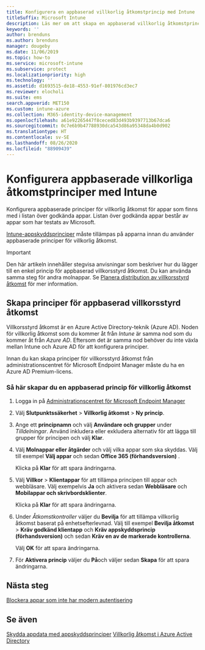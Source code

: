 ```yaml
---
title: Konfigurera en appbaserad villkorlig åtkomstprincip med Intune
titleSuffix: Microsoft Intune
description: Läs mer om att skapa en appbaserad villkorlig åtkomstprincip med Intune.
keywords: ''
author: brenduns
ms.author: brenduns
manager: dougeby
ms.date: 11/06/2019
ms.topic: how-to
ms.service: microsoft-intune
ms.subservice: protect
ms.localizationpriority: high
ms.technology: ''
ms.assetid: d1693515-de18-4553-91ef-801976cd3ec7
ms.reviewer: elocholi
ms.suite: ems
search.appverid: MET150
ms.custom: intune-azure
ms.collection: M365-identity-device-management
ms.openlocfilehash: a61e92265447f8ceced83d493b9397713b67dca6
ms.sourcegitcommit: 0c7e6b9b47788930dca543d86a95348da4b0d902
ms.translationtype: HT
ms.contentlocale: sv-SE
ms.lasthandoff: 08/26/2020
ms.locfileid: "88909439"
---
```

# <a name="set-up-app-based-conditional-access-policies-with-intune"></a>Konfigurera appbaserade villkorliga åtkomstprinciper med Intune

Konfigurera appbaserade principer för villkorlig åtkomst för appar som finns med i listan över godkända appar. Listan över godkända appar består av appar som har testats av Microsoft.

[Intune-appskyddsprinciper](../apps/app-protection-policies.md) måste tillämpas på apparna innan du använder appbaserade principer för villkorlig åtkomst.

> [!IMPORTANT]
> Den här artikeln innehåller stegvisa anvisningar som beskriver hur du lägger till en enkel princip för appbaserad villkorsstyrd åtkomst. Du kan använda samma steg för andra molnappar. Se [Planera distribution av villkorsstyrd åtkomst](/azure/active-directory/conditional-access/plan-conditional-access) för mer information.

## <a name="create-app-based-conditional-access-policies"></a>Skapa principer för appbaserad villkorsstyrd åtkomst

Villkorsstyrd åtkomst är en Azure Active Directory-teknik (Azure AD). Noden för villkorlig åtkomst som du kommer åt från *Intune* är samma nod som du kommer åt från *Azure AD*. Eftersom det är samma nod behöver du inte växla mellan Intune och Azure AD för att konfigurera principer.

Innan du kan skapa principer för villkorsstyrd åtkomst från administrationscentret för Microsoft Endpoint Manager måste du ha en Azure AD Premium-licens.

### <a name="to-create-an-app-based-conditional-access-policy"></a>Så här skapar du en appbaserad princip för villkorlig åtkomst

1. Logga in på [Administrationscentret för Microsoft Endpoint Manager](https://go.microsoft.com/fwlink/?linkid=2109431)

2. Välj **Slutpunktssäkerhet** > **Villkorlig åtkomst** > **Ny princip**.

3. Ange ett **principnamn** och välj **Användare och grupper** under *Tilldelningar*. Använd inkludera eller exkludera alternativ för att lägga till grupper för principen och välj **Klar**.

4. Välj **Molnappar eller åtgärder** och välj vilka appar som ska skyddas. Välj till exempel **Välj appar** och sedan **Office 365 (förhandsversion)** .

   Klicka på **Klar** för att spara ändringarna.

5. Välj **Villkor** > **Klientappar** för att tillämpa principen till appar och webbläsare. Välj exempelvis **Ja** och aktivera sedan **Webbläsare** och **Mobilappar och skrivbordsklienter**.

   Klicka på **Klar** för att spara ändringarna.

6. Under *Åtkomstkontroller* väljer du **Bevilja** för att tillämpa villkorlig åtkomst baserat på enhetsefterlevnad. Välj till exempel **Bevilja åtkomst** > **Kräv godkänd klientapp** och **Kräv appskyddsprincip (förhandsversion)** och sedan **Kräv en av de markerade kontrollerna**.

   Välj **OK** för att spara ändringarna.

7. För **Aktivera princip** väljer du **På**och väljer sedan **Skapa** för att spara ändringarna.





## <a name="next-steps"></a>Nästa steg
[Blockera appar som inte har modern autentisering](app-modern-authentication-block.md)

## <a name="see-also"></a>Se även

[Skydda appdata med appskyddsprinciper](../apps/app-protection-policies.md)
[Villkorlig åtkomst i Azure Active Directory](/azure/active-directory/active-directory-conditional-access)